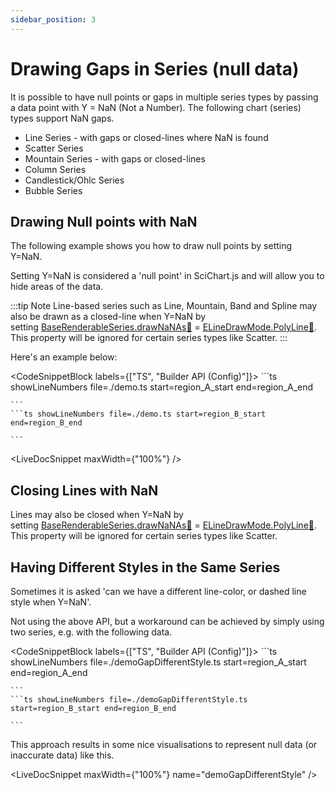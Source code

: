 ```yaml
---
sidebar_position: 3
---
```


# Drawing Gaps in Series (null data)

It is possible to have null points or gaps in multiple series types by passing a data point with Y = NaN (Not a Number). The following chart (series) types support NaN gaps.

*   Line Series - with gaps or closed-lines where NaN is found
*   Scatter Series
*   Mountain Series - with gaps or closed-lines
*   Column Series
*   Candlestick/Ohlc Series
*   Bubble Series

Drawing Null points with NaN
----------------------------

The following example shows you how to draw null points by setting Y=NaN.

Setting Y=NaN is considered a 'null point' in SciChart.js and will allow you to hide areas of the data.

:::tip
Note Line-based series such as Line, Mountain, Band and Spline may also be drawn as a closed-line when Y=NaN by setting [BaseRenderableSeries.drawNaNAs:blue_book:](https://www.scichart.com/documentation/js/current/typedoc/classes/baserenderableseries.html#drawnanas) = [ELineDrawMode.PolyLine:blue_book:](https://www.scichart.com/documentation/js/current/typedoc/enums/elinedrawmode.html). This property will be ignored for certain series types like Scatter.
:::

Here's an example below:

<CodeSnippetBlock labels={["TS", "Builder API (Config)"]}>
    ```ts showLineNumbers file=./demo.ts start=region_A_start end=region_A_end

    ```
    ```ts showLineNumbers file=./demo.ts start=region_B_start end=region_B_end

    ```

</CodeSnippetBlock>

<LiveDocSnippet maxWidth={"100%"} />

Closing Lines with NaN
----------------------

Lines may also be closed when Y=NaN by setting [BaseRenderableSeries.drawNaNAs:blue_book:](https://www.scichart.com/documentation/js/current/typedoc/classes/baserenderableseries.html#drawnanas) = [ELineDrawMode.PolyLine:blue_book:](https://www.scichart.com/documentation/js/current/typedoc/enums/elinedrawmode.html). This property will be ignored for certain series types like Scatter.

Having Different Styles in the Same Series
------------------------------------------

Sometimes it is asked 'can we have a different line-color, or dashed line style when Y=NaN'.

Not using the above API, but a workaround can be achieved by simply using two series, e.g. with the following data.

<CodeSnippetBlock labels={["TS", "Builder API (Config)"]}>
    ```ts showLineNumbers file=./demoGapDifferentStyle.ts start=region_A_start end=region_A_end

    ```
    ```ts showLineNumbers file=./demoGapDifferentStyle.ts start=region_B_start end=region_B_end

    ```

</CodeSnippetBlock>

This approach results in some nice visualisations to represent null data (or inaccurate data) like this.

<LiveDocSnippet maxWidth={"100%"} name="demoGapDifferentStyle" />

